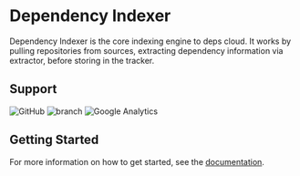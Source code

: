 # Dependency Indexer

Dependency Indexer is the core indexing engine to deps cloud.
It works by pulling repositories from sources, extracting dependency information via extractor, before storing in the tracker.

## Support

![GitHub](https://img.shields.io/github/license/depscloud/indexer.svg)
![branch](https://github.com/depscloud/indexer/workflows/branch/badge.svg?branch=main)
![Google Analytics](https://www.google-analytics.com/collect?v=1&cid=555&t=event&ec=repo&ea=open&dp=depscloud%2Findexer&dt=depscloud%2Findexer&tid=UA-143087272-2)

## Getting Started

For more information on how to get started, see the [documentation](https://deps.cloud/docs/).
